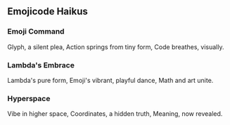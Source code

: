 ## Emojicode Haikus

### Emoji Command
Glyph, a silent plea,
Action springs from tiny form,
Code breathes, visually.

### Lambda's Embrace
Lambda's pure form,
Emoji's vibrant, playful dance,
Math and art unite.

### Hyperspace
Vibe in higher space,
Coordinates, a hidden truth,
Meaning, now revealed.

